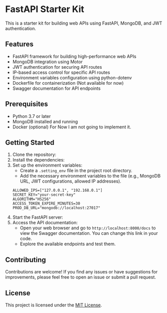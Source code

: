 # FastAPI Starter Kit

This is a starter kit for building web APIs using FastAPI, MongoDB, and JWT authentication.

## Features

- FastAPI framework for building high-performance web APIs
- MongoDB integration using Motor
- JWT authentication for securing API routes
- IP-based access control for specific API routes
- Environment variables configuration using python-dotenv
- Dockerfile for containerization (Not available for now)
- Swagger documentation for API endpoints

## Prerequisites

- Python 3.7 or later
- MongoDB installed and running
- Docker (optional) For Now I am not going to implement it.

## Getting Started

1. Clone the repository:
2. Install the dependencies:
3. Set up the environment variables:
    - Create a `.setting_env` file in the project root directory.
    - Add the necessary environment variables to the file (e.g., MongoDB URL, JWT configurations, allowed IP addresses).
    ```
    ALLOWED_IPS=["127.0.0.1", "192.168.0.1"]
    SECRET_KEY="your-secret-key"
    ALGORITHM="HS256"
    ACCESS_TOKEN_EXPIRE_MINUTES=30
    PROD_DB_URL="mongodb://localhost:27017"
    ```
4. Start the FastAPI server:
5. Access the API documentation:
    - Open your web browser and go to `http://localhost:8000/docs` to view the Swagger documentation. You can change this link in your code.
    - Explore the available endpoints and test them.

## Contributing

Contributions are welcome! If you find any issues or have suggestions for improvements, please feel free to open an issue or submit a pull request.

## License

This project is licensed under the [MIT License](LICENSE).

